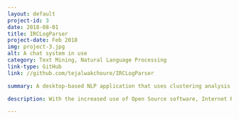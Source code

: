 ```yaml
---
layout: default
project-id: 3
date: 2018-08-01
title: IRCLogParser
project-date: Feb 2018
img: project-3.jpg
alt: A chat system in use
category: Text Mining, Natural Language Processing
link-type: GitHub
link: //github.com/tejalwakchoure/IRCLogParser

summary: A desktop-based NLP application that uses clustering analysis and inferential modelling to study user interactions on different levels on the Ubuntu IRC networking service by modelling aggregate graphs, temporal graphs, and heat maps.

description: With the increased use of Open Source software, Internet Relay Chats (IRC) has become a popular form of synchronous communication. The primary objective of this study was to track the development of the Ubuntu IRC forum community over time and examine the dynamically changing participation patterns to delineate substructures and calculate the frequency of topics discussed in the network. Among other forms of computer-mediated communication, it is interesting to examine IRC’s because “people who are located in geographically distant locales...who might otherwise never come into contact, can engage in real-time interactions” [9]. <br /> <br /> Our analysis aims to - Enable the construction of a community model for information flow. This can help implement collaborative learning tools to assist and assess knowledge transfer in online communities and filter messages to split participants into different groups for greater efficiency. <br /> We provided a new perspective on the network skeleton that helped generalize the pattern of relationships. We relied on the Natural Language Processing (NLP) approaches of reply structure and word context for studying linguistic behaviour and extracting a social network, followed by Gephi for clustering analysis and inferential modelling. - Benefit Open Source developers and the learning community by capturing the topic-wise rate of discussion by experts. For example, large quantities of information flow leading to increasing traffic on a particular link can enable us to leverage the popularity of a concept by mining linguistic patterns to motivate other groups. Participants are often subjected to long wait times until experts are available to resolve their queries, increasing the possibility that the question gets buried under others. We aim to reduce this loss of information exchange by identifying the times of day when queries are most likely to be resolved. Detecting the distinct topics that IRC users converse about can also help match users to appropriate chat rooms, optimizing chat queries, and tracking topic changes within the channel. <br /> I incorporated the approach into a user-operated and administrator-operated, python-based message analysis application for chat topic detection in experts’ messages, thereby increasing the efficiency and ease of usage of the forum by non-experts substantially.

---
```

